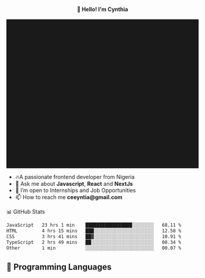 <h4 align="center">👋 Hello! I'm Cynthia</h4>

<hr style="height:10%; margin-left:0; margin-right:0;" />

<div align="left">
  <ul>
  <li>🔥A passionate frontend developer from Nigeria</li>
  <li>💬 Ask me about <strong>Javascript</strong>, <strong>React</strong> and <strong> NextJs</strong></li>
  <li>👯 I’m open to Internships and Job Opportunities</li>
  <li>📫 How to reach me <strong>ceeyntia@gmail.com</strong></li>
</ul>
</div
  
## 📊 GitHub Stats

<!--START_SECTION:waka-->

```txt
JavaScript   23 hrs 1 min    █████████████████░░░░░░░░   68.11 %
HTML         4 hrs 15 mins   ███░░░░░░░░░░░░░░░░░░░░░░   12.58 %
CSS          3 hrs 41 mins   ██▓░░░░░░░░░░░░░░░░░░░░░░   10.91 %
TypeScript   2 hrs 49 mins   ██░░░░░░░░░░░░░░░░░░░░░░░   08.34 %
Other        1 min           ░░░░░░░░░░░░░░░░░░░░░░░░░   00.07 %
```

<!--END_SECTION:waka-->

## 💬 Programming Languages

<!--START_SECTION:languages-->
<!--END_SECTION:languages-->
